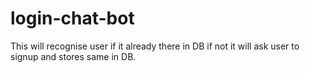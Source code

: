 # login-chat-bot
This will recognise user if it already there in DB if not it will ask user to signup and stores same in DB.

